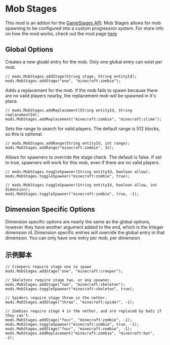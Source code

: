 # Mob Stages

This mod is an addon for the [GameStages API](https://minecraft.curseforge.com/projects/game-stages). Mob Stages allows for mob spawning to be configured into a custom progression system. For more info on how the mod works, check out the mod page [here](https://minecraft.curseforge.com/projects/mob-stages)

## Global Options

Creates a new gloabl entry for the mob. Only one global entry can exist per mob.

```zenscript
// mods.MobStages.addStage(String stage, String entityId);
mods.MobStages.addStage("one", "minecraft:zombie");
```

Adds a replacement for the mob. If the mob fails to spawn because there are no valid players nearby, the replacement mob will be spawned in it's place.

```zenscript
// mods.MobStages.addReplacement(String entityId, String replacementId);
mods.MobStages.addReplacement("minecraft:zombie", "minecraft:slime");
```

Sets the range to search for valid players. The default range is 512 blocks, so this is optional.

```zenscript
// mods.MobStages.addRange(String entityId, int range);
mods.MobStages.addRange("minecraft:zombie", 32);
```

Allows for spawners to override the stage check. The default is false. If set to true, spawners will work for this mob, even if there are no valid players.

```zenscript
// mods.MobStages.toggleSpawner(String entityId, boolean allow);
mods.MobStages.toggleSpawner("minecraft:zombie", true);

// mods.MobStages.toggleSpawner(String entityId, boolean allow, int dimension);
mods.MobStages.toggleSpawner("minecraft:zombie", true, -1);
```

## Dimension Specific Options

Dimension specific options are nearly the same as the global options, however they have another argument added to the end, which is the Integer dimension id. Dimension specific entries will override the global entry in that dimension. You can only have one entry per mob, per dimension.

## 示例脚本

```zenscript
// Creepers require stage one to spawn
mods.MobStages.addStage("one", "minecraft:creeper");

// Skeletons require stage two, or any spawner.
mods.MobStages.addStage("two", "minecraft:skeleton");
mods.MobStages.toggleSpawner("minecraft:skeleton", true);

// Spiders require stage three in the nether.
mods.MobStages.addStage("three", "minecraft:spider", -1);

// Zombies require stage 4 in the nether, and are replaced by bats if they can't.
mods.MobStages.addStage("four", "minecraft:zombie", -1);
mods.MobStages.toggleSpawner("minecraft:zombie", true, -1);
mods.MobStages.addStage("four", "minecraft:zombie", -1);
mods.MobStages.addReplacement("minecraft:zombie", "minecraft:bat", -1);
```